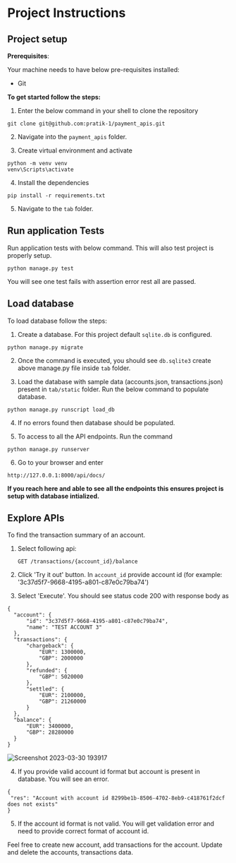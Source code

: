 # Project Instructions

## Project setup

**Prerequisites**:

Your machine needs to have below pre-requisites installed:

- Git

**To get started follow the steps:**

1. Enter the below command in your shell to clone the repository

```commandline
git clone git@github.com:pratik-1/payment_apis.git
```

2. Navigate into the `payment_apis` folder.

3. Create virtual environment and activate

```commandline
python -m venv venv
venv\Scripts\activate
```

4. Install the dependencies

```commandline
pip install -r requirements.txt
```

5. Navigate to the `tab` folder.

## Run application Tests

Run application tests with below command. This will also test project is properly setup.

```commandline
python manage.py test
```

You will see one test fails with assertion error rest all are passed.

## Load database

To load database follow the steps:

1. Create a database. For this project default `sqlite.db` is configured.

```commandline
python manage.py migrate
```

2. Once the command is executed, you should see `db.sqlite3` create above manage.py file inside `tab` folder.

3. Load the database with sample data (accounts.json, transactions.json) present in `tab/static` folder.
   Run the below command to populate database.

```commandline
python manage.py runscript load_db
```

4. If no errors found then database should be populated.

5. To access to all the API endpoints. Run the command

```commandline
python manage.py runserver
```

6. Go to your browser and enter

```commandline
http://127.0.0.1:8000/api/docs/
```

**If you reach here and able to see all the endpoints this ensures project is setup with database intialized.**

## Explore APIs

To find the transaction summary of an account.

1. Select following api:

   `GET /transactions/{account_id}/balance`

2. Click 'Try it out' button. In `account_id` provide account id (for example: '3c37d5f7-9668-4195-a801-c87e0c79ba74')
3. Select 'Execute'. You should see status code 200 with response body as

```
{
  "account": {
      "id": "3c37d5f7-9668-4195-a801-c87e0c79ba74",
      "name": "TEST ACCOUNT 3"
  },
  "transactions": {
      "chargeback": {
          "EUR": 1300000,
          "GBP": 2000000
      },
      "refunded": {
          "GBP": 5020000
      },
      "settled": {
          "EUR": 2100000,
          "GBP": 21260000
      }
  },
  "balance": {
      "EUR": 3400000,
      "GBP": 28280000
  }
}
```

![Screenshot 2023-03-30 193917](https://user-images.githubusercontent.com/37976329/228937520-1590a8d8-f059-413e-b281-2ff9db457fff.jpg)

4. If you provide valid account id format but account is present in database. You will see an error.

```
{
 "res": "Account with account id 8299be1b-8506-4702-8eb9-c418761f2dcf does not exists"
}
```

5. If the account id format is not valid. You will get validation error and need to provide correct format of account id.

Feel free to create new account, add transactions for the account. Update and delete the accounts, transactions data.
